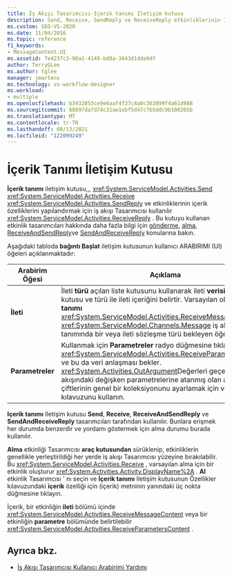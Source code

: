 ```yaml
---
title: İş Akışı Tasarımcısı-Içerik tanımı Iletişim kutusu
description: Send, Receive, SendReply ve ReceiveReply etkinliklerinin Içerik özelliklerini yapılandırmak için Içerik tanımı iletişim kutusunu nasıl kullanabileceğinizi öğrenin.
ms.custom: SEO-VS-2020
ms.date: 11/04/2016
ms.topic: reference
f1_keywords:
- MessageContent.UI
ms.assetid: 7e4237c3-90a1-4149-bd8a-3643d1dde0df
author: TerryGLee
ms.author: tglee
manager: jmartens
ms.technology: vs-workflow-designer
ms.workload:
- multiple
ms.openlocfilehash: b3432853ce9e6aaf4f37c4a0c363099f4a61d988
ms.sourcegitcommit: 68897da7d74c31ae1ebf5d47c7b5ddc9b108265b
ms.translationtype: MT
ms.contentlocale: tr-TR
ms.lasthandoff: 08/13/2021
ms.locfileid: "122099249"
---
```

# <a name="content-definition-dialog-box"></a>İçerik Tanımı İletişim Kutusu

**İçerik tanımı** iletişim kutusu,,,  <xref:System.ServiceModel.Activities.Send> <xref:System.ServiceModel.Activities.Receive> <xref:System.ServiceModel.Activities.SendReply> ve etkinliklerinin içerik özelliklerini yapılandırmak için iş akışı Tasarımcısı kullanılır <xref:System.ServiceModel.Activities.ReceiveReply> . Bu kutuyu kullanan etkinlik tasarımcıları hakkında daha fazla bilgi için [gönderme](../workflow-designer/send-activity-designer.md), [alma](../workflow-designer/receive-activity-designer.md), [ReceiveAndSendReply](../workflow-designer/receiveandsendreply-template-designer.md)ve [SendAndReceiveReply](../workflow-designer/sendandreceivereply-template-designer.md) konularına bakın.

Aşağıdaki tabloda **bağıntı Başlat** iletişim kutusunun kullanıcı ARABIRIMI (UI) öğeleri açıklanmaktadır:

|Arabirim Öğesi|Açıklama|
|-|-----------------|
|**İleti**|İleti **türü** açılan liste kutusunu kullanarak ileti **verisi** ifadesi metin kutusu ve türü ile ileti içeriğini belirtir. Varsayılan olarak, **Içerik tanımı** <xref:System.ServiceModel.Activities.ReceiveMessageContent> <xref:System.ServiceModel.Channels.Message> iş akışı hizmeti tanımında bir veya ileti sözleşme türü bekleyen öğesini kullanır.|
|**Parametreler**|Kullanmak için **Parametreler** radyo düğmesine tıklayın <xref:System.ServiceModel.Activities.ReceiveParametersContent> ve bu da veri anlaşması bekler. <xref:System.Activities.OutArgument>Değerleri geçerli iş akışındaki değişken parametrelerine atanmış olan anahtar/değer çiftlerinin genel bir koleksiyonunu ayarlamak için veri kılavuzunu kullanın.|

**Içerik tanımı** Iletişim kutusu **Send**, **Receive**, **ReceiveAndSendReply** ve **SendAndReceiveReply** tasarımcıları tarafından kullanılır. Bunlara erişmek her durumda benzerdir ve yordamı göstermek için alma durumu burada kullanılır.

**Alma** etkinliği Tasarımcısı **araç kutusundan** sürüklenip, etkinliklerin genellikle yerleştirildiği her yerde iş akışı Tasarımcısı yüzeyine bırakılabilir. Bu <xref:System.ServiceModel.Activities.Receive> , varsayılan alma için bir etkinlik oluşturur <xref:System.Activities.Activity.DisplayName%2A> . **Al** etkinlik Tasarımcısı ' nı seçin ve **İçerik tanımı** Iletişim kutusunun Özellikler kılavuzundaki **içerik** özelliği için (içerik) metninin yanındaki üç nokta düğmesine tıklayın.

İçerik, bir etkinliğin **ileti** bölümü içinde <xref:System.ServiceModel.Activities.ReceiveMessageContent> veya bir etkinliğin **parametre** bölümünde belirtilebilir <xref:System.ServiceModel.Activities.ReceiveParametersContent> .

## <a name="see-also"></a>Ayrıca bkz.

- [İş Akışı Tasarımcısı Kullanıcı Arabirimi Yardımı](browse-and-select-a-dotnet-type-dialog-box.md)